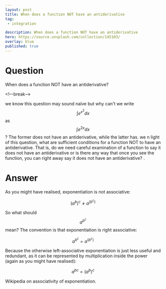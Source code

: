 ```yaml
---
layout: post
title: When does a function NOT have an antiderivative
tag:
 - integration

description: When does a function NOT have an antiderivative
hero: https://source.unsplash.com/collection/145103/
overlay: blue 
published: true
---
```


# Question 

When does a function NOT have an antiderivative?

<!–-break-–>



we  know this question may sound naïve but why can't we write $$\int e^{x^2} dx$$ as $$\int e^{2x} dx$$? The former does not have an antiderivative, while the latter has.
we n light of this question, what are sufficient conditions for a function NOT to have an antiderivative. That is, do we need careful examination of a function to say it does not have an antiderivative or is there any way that once you see the function, you can right away say it does not have an antiderivative?
.

# Answer 


As you might have realised, exponentiation is not associative:

 $$ 
\left(a^b\right)^c \ne a^\left(b^c\right)
 $$ 

So what should $$a^{b^c}$$ mean? The convention is that exponentiation is right associative:

 $$ 
a^{b^c} = a^\left(b^c\right)
 $$ 

Because the otherwise left-associative exponentiation is just less useful and redundant, as it can be represented by multiplication inside the power (again as you might have realised):

 $$ 
a^{bc} = \left(a^b\right)^c
 $$ 

Wikipedia on associativity of exponentiation.

